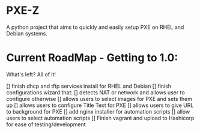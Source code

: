 # PXE-Z

A python project that aims to quickly and easily setup PXE on RHEL and Debian systems.


Current RoadMap - Getting to 1.0:
====
What's left? All of it!

[] finish dhcp and tftp services install for RHEL and Debian
[] finish configurations wizard that:
[] detects NAT or network and allows user to configure otherwise
[] allows users to select images for PXE and sets them up
[] allows users to configure Title Text for PXE
[] allows users to give URL to background for PXE
[] add nginx installer for automation scripts
[] allow users to select automation scripts
[] Finish vagrant and upload to Hashicorp for ease of testing/development


